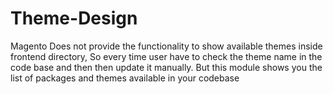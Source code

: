 Theme-Design
============

Magento Does not provide the functionality to show available themes inside frontend directory, So every time user have to check the theme name in the code base and then then update it manually. But this module shows you the list of packages and themes available in your codebase

